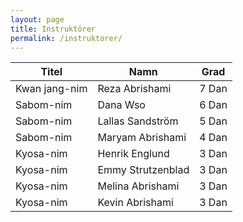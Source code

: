 ```yaml
---
layout: page
title: Instruktörer
permalink: /instruktorer/
---
```


| Titel         | Namn             | Grad  |
| ------------- | ---------------- | ----- |
| Kwan jang-nim | Reza Abrishami   | 7 Dan |
| Sabom-nim     | Dana Wso         | 6 Dan |
| Sabom-nim     | Lallas Sandström | 5 Dan |
| Sabom-nim     | Maryam Abrishami | 4 Dan |
| Kyosa-nim     | Henrik Englund   | 3 Dan |
| Kyosa-nim     | Emmy Strutzenblad| 3 Dan |
| Kyosa-nim     | Melina Abrishami | 3 Dan |
| Kyosa-nim     | Kevin Abrishami  | 3 Dan |

